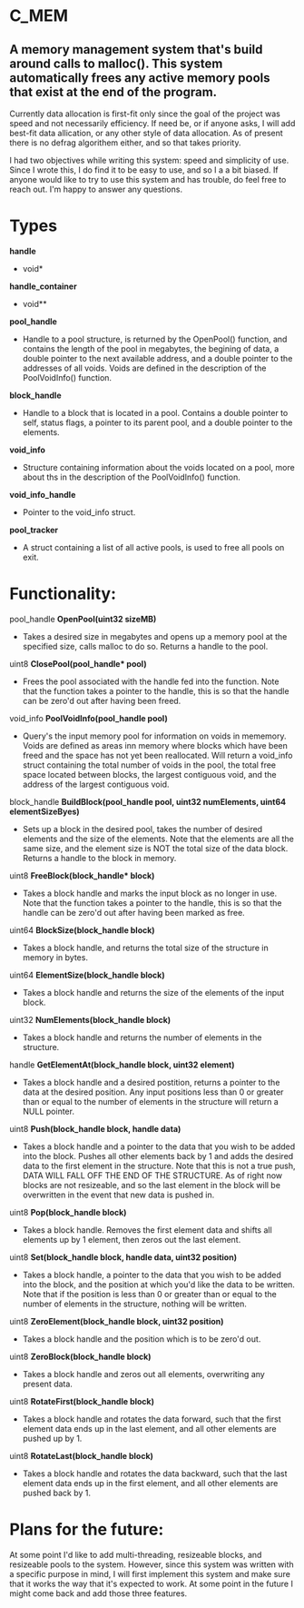 # C_MEM
A memory management system that's build around calls to malloc(). This system automatically frees any active memory pools that exist at the end of the program.
-

Currently data allocation is first-fit only since the goal of the project was speed and not necessarily efficiency. If need be, or if anyone asks, I will add best-fit data allication, or any other style of data allocation. As of present there is no defrag algorithem either, and so that takes priority.

I had two objectives while writing this system: speed and simplicity of use. Since I wrote this, I do find it to be easy to use, and so I a a bit biased. If anyone would like to try to use this system and has trouble, do feel free to reach out. I'm happy to answer any questions.




Types
=
**handle**

- void*

**handle_container**

- void**

**pool_handle**

- Handle to a pool structure, is returned by the OpenPool() function, and contains the length of the pool in megabytes, the begining of data, a double pointer to the next available address, and a double pointer to the addresses of all voids. Voids are defined in the description of the PoolVoidInfo() function.

**block_handle**

- Handle to a block that is located in a pool. Contains a double pointer to self, status flags, a pointer to its parent pool, and a double pointer to the elements.

**void_info**

- Structure containing information about the voids located on a pool, more about ths in the description of the PoolVoidInfo() function.

**void_info_handle**

- Pointer to the void_info struct.

**pool_tracker**

- A struct containing a list of all active pools, is used to free all pools on exit.

Functionality:
=

pool_handle **OpenPool(uint32 sizeMB)**

- Takes a desired size in megabytes and opens up a memory pool at the specified size, calls malloc to do so. Returns a handle to the pool.

uint8 __ClosePool(pool_handle* pool)__

- Frees the pool associated with the handle fed into the function. Note that the function takes a pointer to the handle, this is so that the handle can be zero'd out after having been freed.
      
void_info **PoolVoidInfo(pool_handle pool)**

- Query's the input memory pool for information on voids in mememory. Voids are defined as areas inn memory where blocks which have been freed and the space has not yet been reallocated. Will return a void_info struct containing the total number of voids in the pool, the total free space located between blocks, the largest contiguous void, and the address of the largest contiguous void.

block_handle **BuildBlock(pool_handle pool, uint32 numElements, uint64 elementSizeByes)**

- Sets up a block in the desired pool, takes the number of desired elements and the size of the elements. Note that the elements are all the same size, and the element size is NOT the total size of the data block. Returns a handle to the block in memory.

uint8 __FreeBlock(block_handle* block)__

- Takes a block handle and marks the input block as no longer in use. Note that the function takes a pointer to the handle, this is so that the handle can be zero'd out after having been marked as free.

uint64 **BlockSize(block_handle block)**

- Takes a block handle, and returns the total size of the structure in memory in bytes.

uint64 **ElementSize(block_handle block)**

- Takes a block handle and returns the size of the elements of the input block.

uint32 **NumElements(block_handle block)**

- Takes a block handle and returns the number of elements in the structure.

handle **GetElementAt(block_handle block, uint32 element)**

- Takes a block handle and a desired postition, returns a pointer to the data at the desired position. Any input positions less than 0 or greater than or equal to the number of elements in the structure will return a NULL pointer.

uint8 **Push(block_handle block, handle data)**

- Takes a block handle and a pointer to the data that you wish to be added into the block. Pushes all other elements back by 1 and adds the desired data to the first element in the structure. Note that this is not a true push, DATA WILL FALL OFF THE END OF THE STRUCTURE. As of right now blocks are not resizeable, and so the last element in the block will be overwritten in the event that new data is pushed in.

uint8 **Pop(block_handle block)**

- Takes a block handle. Removes the first element data and shifts all elements up by 1 element, then zeros out the last element.

uint8 **Set(block_handle block, handle data, uint32 position)**

- Takes a block handle, a pointer to the data that you wish to be added into the block, and the position at which you'd like the data to be written. Note that if the position is less than 0 or greater than or equal to the number of elements in the structure, nothing will be written.

uint8 **ZeroElement(block_handle block, uint32 position)**

- Takes a block handle and the position which is to be zero'd out.

uint8 **ZeroBlock(block_handle block)**

- Takes a block handle and zeros out all elements, overwriting any present data.

uint8 **RotateFirst(block_handle block)**

- Takes a block handle and rotates the data forward, such that the first element data ends up in the last element, and all other elements are pushed up by 1.

uint8 **RotateLast(block_handle block)**

- Takes a block handle and rotates the data backward, such that the last element data ends up in the first element, and all other elements are pushed back by 1.

Plans for the future:
=

At some point I'd like to add multi-threading, resizeable blocks, and resizeable pools to the system. However, since this system was written with a specific purpose in mind, I will first implement this system and make sure that it works the way that it's expected to work. At some point in the future I might come back and add those three features.
